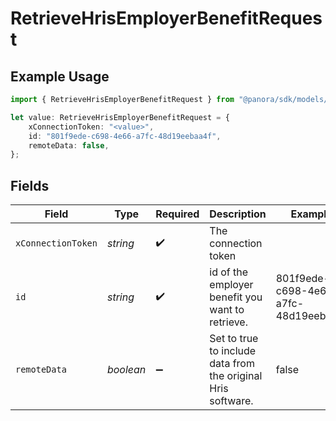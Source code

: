 # RetrieveHrisEmployerBenefitRequest

## Example Usage

```typescript
import { RetrieveHrisEmployerBenefitRequest } from "@panora/sdk/models/operations";

let value: RetrieveHrisEmployerBenefitRequest = {
    xConnectionToken: "<value>",
    id: "801f9ede-c698-4e66-a7fc-48d19eebaa4f",
    remoteData: false,
};
```

## Fields

| Field                                                        | Type                                                         | Required                                                     | Description                                                  | Example                                                      |
| ------------------------------------------------------------ | ------------------------------------------------------------ | ------------------------------------------------------------ | ------------------------------------------------------------ | ------------------------------------------------------------ |
| `xConnectionToken`                                           | *string*                                                     | :heavy_check_mark:                                           | The connection token                                         |                                                              |
| `id`                                                         | *string*                                                     | :heavy_check_mark:                                           | id of the employer benefit you want to retrieve.             | 801f9ede-c698-4e66-a7fc-48d19eebaa4f                         |
| `remoteData`                                                 | *boolean*                                                    | :heavy_minus_sign:                                           | Set to true to include data from the original Hris software. | false                                                        |